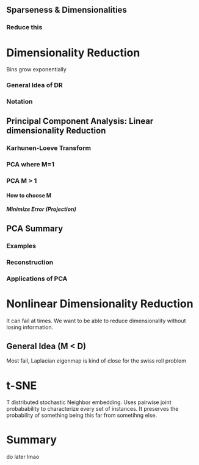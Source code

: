## Sparseness & Dimensionalities

### Reduce this

# Dimensionality Reduction

Bins grow exponentially

### General Idea of DR

### Notation

## Principal Component Analysis: Linear dimensionality Reduction

### Karhunen-Loeve Transform

### PCA where M=1

### PCA M > 1

#### How to choose M

##### Minimize Error (Projection)

## PCA Summary

### Examples

### Reconstruction

### Applications of PCA

# Nonlinear Dimensionality Reduction

It can fail at times. We want to be able to reduce dimensionality without losing information. 

## General Idea (M < D)

Most fail, Laplacian eigenmap is kind of close for the swiss roll problem

# t-SNE

T distributed stochastic Neighbor embedding. Uses pairwise joint probabability to characterize every set of instances. It preserves the probability of something being this far from sometihng else. 

# Summary

do later lmao

